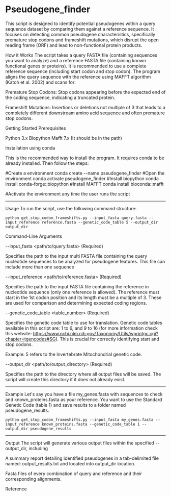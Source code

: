 # Pseudogene_finder

This script is designed to identify potential pseudogenes within a query sequence dataset by comparing them against a reference sequence. It focuses on detecting common pseudogene characteristics, specifically premature stop codons and frameshift mutations, which disrupt the open reading frame (ORF) and lead to non-functional protein products.

How it Works
The script takes a query FASTA file (containing sequences you want to analyze) and a reference FASTA file (containing known functional genes or proteins). It is recommended to use a complete reference sequence (including start codon and stop codon). The program aligns the query sequence with the reference using MAFFT algorithm (Katoh et al. 2002) and scans for:

Premature Stop Codons: Stop codons appearing before the expected end of the coding sequence, indicating a truncated protein.

Frameshift Mutations: Insertions or deletions not multiple of 3 that leads to a completely different downstream amino acid sequence and often premature stop codons.

Getting Started
Prerequisites

Python 3.x
Biopython 
Mafft 7.x (It should be in the path)

Installation using conda

This is the recommended way to install the program. It requires conda to be already installed. Then follow the steps:

#Create a environment
conda create --name pseudogene_finder
#Open the environment
conda activate pseudogene_finder
#Install biopython 
conda install conda-forge::biopython
#Install MAFFT
conda install bioconda::mafft

#Activate the environment any time the user runs the script

---
Usage
To run the script, use the following command structure:

```
python get_stop_codon_frameshifts.py --input_fasta query.fasta --input_reference reference.fasta --genetic_code_table 5 --output_dir output_dir
```

Command-Line Arguments

--input_fasta <path/to/query.fasta> (Required)

Specifies the path to the input multi FASTA file containing the query nucleotide sequences to be analyzed for pseudogene features. This file can include more than one sequence

--input_reference <path/to/reference.fasta> (Required)

Specifies the path to the input FASTA file containing the reference in nucleotide sequence (only one reference is allowed). The reference must start in the 1st codon position and its length must be a multiple of 3. These are used for comparison and determining expected coding regions.

--genetic_code_table <table_number> (Required)

Specifies the genetic code table to use for translation. Genetic code tables available in this script are: 1 to 6, and 9 to 16 (for more information check this website: https://www.ncbi.nlm.nih.gov/Taxonomy/Utils/wprintgc.cgi?chapter=tgencodes#SG). This is crucial for correctly identifying start and stop codons.

Example: 5 refers to the Invertebrate Mitochondrial genetic code.

--output_dir <path/to/output_directory> (Required)

Specifies the path to the directory where all output files will be saved. The script will create this directory if it does not already exist.

---
Example
Let's say you have a file my_genes.fasta with sequences to check and known_proteins.fasta as your reference. You want to use the Standard Genetic Code (table 1) and save results to a folder named pseudogene_results.

```
python get_stop_codon_frameshifts.py --input_fasta my_genes.fasta --input_reference known_proteins.fasta --genetic_code_table 1 --output_dir pseudogene_results
```
---
Output
The script will generate various output files within the specified --output_dir, including

A summary report detailing identified pseudogenes in a tab-delimited file named: output_results.txt and located into output_dir location.

Fasta files of every combination of query and reference and their corresponding alignments.

Reference
